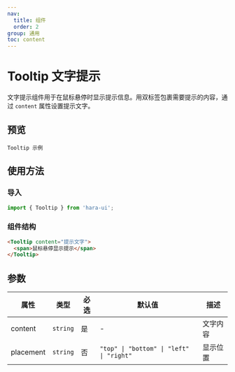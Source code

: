```yaml
---
nav:
  title: 组件
  order: 2
group: 通用
toc: content
---
```


# Tooltip 文字提示

文字提示组件用于在鼠标悬停时显示提示信息。用双标签包裹需要提示的内容，通过 `content` 属性设置提示文字。

## 预览

<code src="./demo/base.tsx">Tooltip 示例</code>

## 使用方法

### 导入

```jsx | pure
import { Tooltip } from 'hara-ui';
```

### 组件结构

```html | pure
<Tooltip content="提示文字">
  <span>鼠标悬停显示提示</span>
</Tooltip>
```

## 参数

| 属性      | 类型     | 必选 | 默认值                                   | 描述     |
| --------- | -------- | ---- | ---------------------------------------- | -------- |
| content   | `string` | 是   | -                                        | 文字内容 |
| placement | `string` | 否   | `"top" \| "bottom" \| "left" \| "right"` | 显示位置 |
